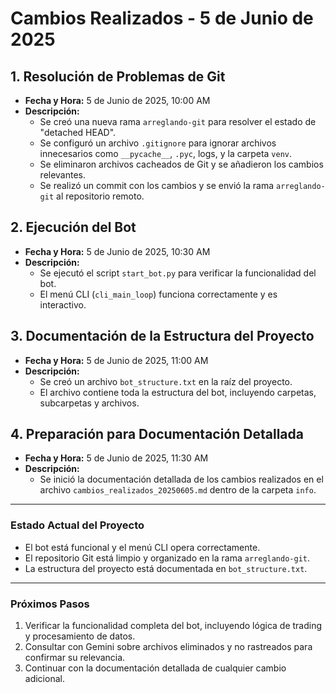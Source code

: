 # Cambios Realizados - 5 de Junio de 2025

## **1. Resolución de Problemas de Git**
- **Fecha y Hora:** 5 de Junio de 2025, 10:00 AM
- **Descripción:**
  - Se creó una nueva rama `arreglando-git` para resolver el estado de "detached HEAD".
  - Se configuró un archivo `.gitignore` para ignorar archivos innecesarios como `__pycache__`, `.pyc`, logs, y la carpeta `venv`.
  - Se eliminaron archivos cacheados de Git y se añadieron los cambios relevantes.
  - Se realizó un commit con los cambios y se envió la rama `arreglando-git` al repositorio remoto.

## **2. Ejecución del Bot**
- **Fecha y Hora:** 5 de Junio de 2025, 10:30 AM
- **Descripción:**
  - Se ejecutó el script `start_bot.py` para verificar la funcionalidad del bot.
  - El menú CLI (`cli_main_loop`) funciona correctamente y es interactivo.

## **3. Documentación de la Estructura del Proyecto**
- **Fecha y Hora:** 5 de Junio de 2025, 11:00 AM
- **Descripción:**
  - Se creó un archivo `bot_structure.txt` en la raíz del proyecto.
  - El archivo contiene toda la estructura del bot, incluyendo carpetas, subcarpetas y archivos.

## **4. Preparación para Documentación Detallada**
- **Fecha y Hora:** 5 de Junio de 2025, 11:30 AM
- **Descripción:**
  - Se inició la documentación detallada de los cambios realizados en el archivo `cambios_realizados_20250605.md` dentro de la carpeta `info`.

---

### **Estado Actual del Proyecto**
- El bot está funcional y el menú CLI opera correctamente.
- El repositorio Git está limpio y organizado en la rama `arreglando-git`.
- La estructura del proyecto está documentada en `bot_structure.txt`.

---

### **Próximos Pasos**
1. Verificar la funcionalidad completa del bot, incluyendo lógica de trading y procesamiento de datos.
2. Consultar con Gemini sobre archivos eliminados y no rastreados para confirmar su relevancia.
3. Continuar con la documentación detallada de cualquier cambio adicional.
